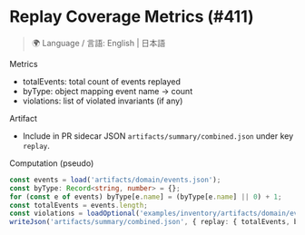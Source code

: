 # Replay Coverage Metrics (#411)

> 🌍 Language / 言語: English | 日本語

Metrics
- totalEvents: total count of events replayed
- byType: object mapping event name → count
- violations: list of violated invariants (if any)

Artifact
- Include in PR sidecar JSON `artifacts/summary/combined.json` under key `replay`.

Computation (pseudo)
```ts
const events = load('artifacts/domain/events.json');
const byType: Record<string, number> = {};
for (const e of events) byType[e.name] = (byType[e.name] || 0) + 1;
const totalEvents = events.length;
const violations = loadOptional('examples/inventory/artifacts/domain/events.replay-failure.sample.json')?.violatedInvariants ?? [];
writeJson('artifacts/summary/combined.json', { replay: { totalEvents, byType, violations } }, { merge: true });
```
